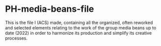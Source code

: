 # PH-media-beans-file
This is the file I (ACS) made, containing all the organized, often reworked and selected elements relating to the work of the group media beans up to date (2022) in order to harmonize its production and simplify its creative processes.
